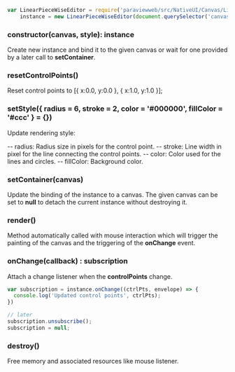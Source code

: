 
```js
var LinearPieceWiseEditor = require('paraviewweb/src/NativeUI/Canvas/LinearPieceWiseEditor'),
    instance = new LinearPieceWiseEditor(document.querySelector('canvas'));
```

### constructor(canvas, style): instance

Create new instance and bind it to the given canvas or wait for one provided by a later call to **setContainer**.

### resetControlPoints()

Reset control points to [{ x:0.0, y:0.0 }, { x:1.0, y:1.0 }];

### setStyle({ radius = 6, stroke = 2, color = '#000000', fillColor = '#ccc' } = {})

Update rendering style:

-- radius: Radius size in pixels for the control point.
-- stroke: Line width in pixel for the line connecting the control points.
-- color: Color used for the lines and circles.
-- fillColor: Background color.

### setContainer(canvas)

Update the binding of the instance to a canvas.
The given canvas can be set to **null** to detach the current instance without destroying it.

### render()

Method automatically called with mouse interaction which will trigger the painting of the canvas and the triggering of the **onChange** event.

### onChange(callback) : subscription

Attach a change listener when the **controlPoints** change.

```js
var subscription = instance.onChange((ctrlPts, envelope) => {
  console.log('Updated control points', ctrlPts);
})

// later
subscription.unsubscribe();
subscription = null;
```

### destroy()

Free memory and associated resources like mouse listener.
